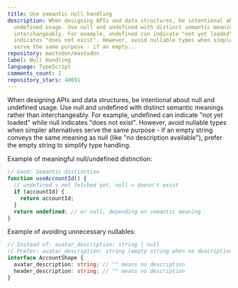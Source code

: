 ```yaml
---
title: Use semantic null handling
description: When designing APIs and data structures, be intentional about null and
  undefined usage. Use null and undefined with distinct semantic meanings rather than
  interchangeably. For example, undefined can indicate "not yet loaded" while null
  indicates "does not exist". However, avoid nullable types when simpler alternatives
  serve the same purpose - if an empty...
repository: mastodon/mastodon
label: Null Handling
language: TypeScript
comments_count: 2
repository_stars: 48691
---
```


When designing APIs and data structures, be intentional about null and undefined usage. Use null and undefined with distinct semantic meanings rather than interchangeably. For example, undefined can indicate "not yet loaded" while null indicates "does not exist". However, avoid nullable types when simpler alternatives serve the same purpose - if an empty string conveys the same meaning as null (like "no description available"), prefer the empty string to simplify type handling.

Example of meaningful null/undefined distinction:
```typescript
// Good: Semantic distinction
function useAccountId() {
  // undefined = not fetched yet, null = doesn't exist
  if (accountId) {
    return accountId;
  }
  return undefined; // or null, depending on semantic meaning
}
```

Example of avoiding unnecessary nullables:
```typescript
// Instead of: avatar_description: string | null
// Prefer: avatar_description: string (empty string when no description)
interface AccountShape {
  avatar_description: string; // "" means no description
  header_description: string; // "" means no description
}
```